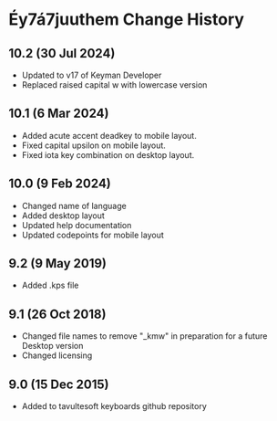 Éy7á7juuthem Change History
============================
10.2 (30 Jul 2024)
----------------
* Updated to v17 of Keyman Developer
* Replaced raised capital w with lowercase version

10.1 (6 Mar 2024)
----------------
* Added acute accent deadkey to mobile layout.
* Fixed capital upsilon on mobile layout.
* Fixed iota key combination on desktop layout.

10.0 (9 Feb 2024)
----------------
* Changed name of language
* Added desktop layout
* Updated help documentation
* Updated codepoints for mobile layout

9.2 (9 May 2019)
----------------
* Added .kps file

9.1 (26 Oct 2018)
-----------------
* Changed file names to remove "_kmw" in preparation for a future Desktop version
* Changed licensing

9.0 (15 Dec 2015)
-----------------

* Added to tavultesoft keyboards github repository
